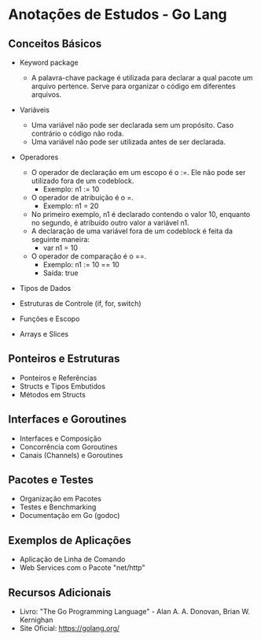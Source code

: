 # Anotações de Estudos - Go Lang

## Conceitos Básicos
- Keyword package
    - A palavra-chave package é utilizada para declarar a qual pacote um arquivo pertence. Serve para organizar o código em diferentes arquivos.
    
- Variáveis
    - Uma variável não pode ser declarada sem um propósito. Caso contrário o código não roda.
    - Uma variável não pode ser utilizada antes de ser declarada.

- Operadores
    - O operador de declaração em um escopo é o :=. Ele não pode ser utilizado fora de um codeblock.
        - Exemplo: n1 := 10
    - O operador de atribuição é o =.
        - Exemplo: n1 = 20
    - No primeiro exemplo, n1 é declarado contendo o valor 10, enquanto no segundo, é atribuído outro valor a variável n1.
    - A declaração de uma variável fora de um codeblock é feita da seguinte maneira:
        - var n1 = 10
    - O operador de comparação é o ==.
        - Exemplo: n1 := 10 == 10
        - Saída: true



- Tipos de Dados
- Estruturas de Controle (if, for, switch)
- Funções e Escopo
- Arrays e Slices

## Ponteiros e Estruturas
- Ponteiros e Referências
- Structs e Tipos Embutidos
- Métodos em Structs

## Interfaces e Goroutines
- Interfaces e Composição
- Concorrência com Goroutines
- Canais (Channels) e Goroutines

## Pacotes e Testes
- Organização em Pacotes
- Testes e Benchmarking
- Documentação em Go (godoc)

## Exemplos de Aplicações
- Aplicação de Linha de Comando
- Web Services com o Pacote "net/http"

## Recursos Adicionais
- Livro: "The Go Programming Language" - Alan A. A. Donovan, Brian W. Kernighan
- Site Oficial: https://golang.org/
